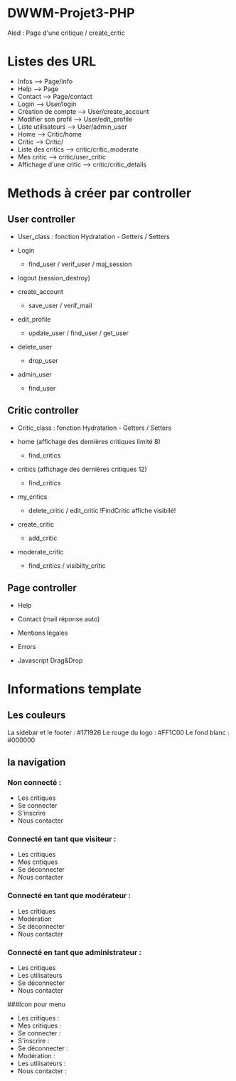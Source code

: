 # DWWM-Projet3-PHP

Aled : Page d'une critique / create_critic
# Listes des URL
- Infos --> Page/info
- Help --> Page
- Contact --> Page/contact
- Login --> User/login
- Création de compte --> User/create_account
- Modifier son profil --> User/edit_profile
- Liste utilisateurs --> User/admin_user
- Home --> Critic/home
- Critic --> Critic/
- Liste des critics --> critic/critic_moderate
- Mes critic --> critic/user_critic
- Affichage d'une critic --> critic/critic_details

# Methods à créer par controller

## User controller

- User_class : fonction Hydratation - Getters / Setters

- Login
  - find_user / verif_user / maj_session
- logout (session_destroy)
- create_account
  - save_user / verif_mail
- edit_profile
  - update_user / find_user / get_user
- delete_user
  - drop_user
- admin_user
  - find_user

## Critic controller

- Critic_class : fonction Hydratation - Getters / Setters

- home (affichage des dernières critiques limité 8) 
  - find_critics
- critics (affichage des dernières critiques 12)
  - find_critics
- my_critics
  - delete_critic / edit_critic
!FindCritic affiche visibilé!
- create_critic
  - add_critic
- moderate_critic
  - find_critics / visibilty_critic

## Page controller

- Help
- Contact (mail réponse auto)
- Mentions légales
- Errors


- Javascript Drag&Drop


# Informations template

## Les couleurs
La sidebar et le footer :       #171926
Le rouge du logo :              #FF1C00
Le fond blanc :                 #000000

## la navigation
### Non connecté :
 - Les critiques
 - Se connecter
 - S'inscrire
 - Nous contacter

### Connecté en tant que visiteur :
 - Les critiques
 - Mes critiques
 - Se déconnecter
 - Nous contacter

### Connecté en tant que modérateur :
 - Les critiques
 - Modération
 - Se déconnecter
 - Nous contacter

### Connecté en tant que administrateur :
 - Les critiques
 - Les utilisateurs
 - Se déconnecter
 - Nous contacter


###Icon pour menu
- Les critiques :     <i class="far fa-newspaper"></i>
- Mes critiques :     <i class="far fa-sticky-note"></i>
- Se connecter :      <i class="fas fa-user"></i>
- S'inscrire :        <i class="fas fa-sign-in-alt"></i>
- Se déconnecter :    <i class="fas fa-sign-out-alt"></i>
- Modération :        <i class="fas fa-toggle-on"></i>
- Les utilisateurs :  <i class="fas fa-users"></i>
- Nous contacter :    <i class="fas fa-users"></i>
